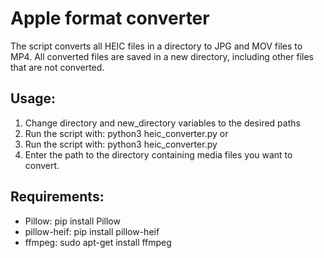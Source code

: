 # Apple format converter
The script converts all HEIC files in a directory to JPG and MOV files to MP4.
All converted files are saved in a new directory, including other files that are not converted.

## Usage:
1. Change directory and new_directory variables to the desired paths
2. Run the script with: python3 heic_converter.py
or
1. Run the script with: python3 heic_converter.py
2. Enter the path to the directory containing media files you want to convert.
## Requirements:
- Pillow: pip install Pillow
- pillow-heif: pip install pillow-heif
- ffmpeg: sudo apt-get install ffmpeg
